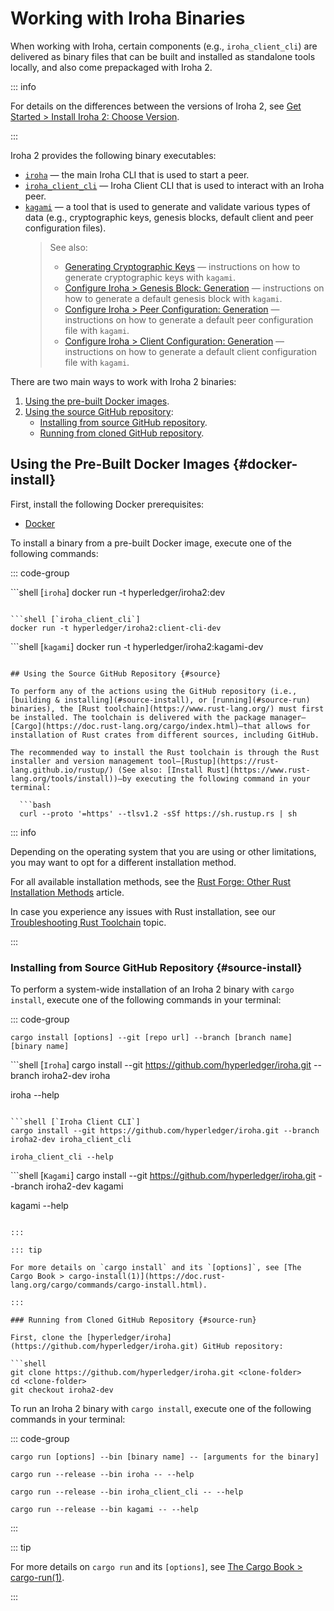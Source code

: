 # Working with Iroha Binaries

When working with Iroha, certain components (e.g., `iroha_client_cli`) are delivered as binary files that can be built and installed as standalone tools locally, and also come prepackaged with  Iroha 2.

::: info

For details on the differences between the versions of Iroha 2, see [Get Started > Install Iroha 2: Choose Version](guide/get-started/install.md#choose-version).

:::

Iroha 2 provides the following binary executables:

- [`iroha`](https://github.com/hyperledger/iroha/tree/iroha2-dev/cli) — the main Iroha CLI that is used to start a peer.
- [`iroha_client_cli`](https://github.com/hyperledger/iroha/tree/iroha2-dev/client_cli) — Iroha Client CLI that is used to interact with an Iroha peer.
- [`kagami`](https://github.com/hyperledger/iroha/tree/iroha2-dev/tools/kagami) — a tool that is used to generate and validate various types of data (e.g., cryptographic keys, genesis blocks, default client and peer configuration files).
  > See also:
  > - [Generating Cryptographic Keys](guide/security/generating-cryptographic-keys.md) — instructions on how to generate cryptographic keys with `kagami`.
  > - [Configure Iroha > Genesis Block: Generation](guide/configure/genesis.md#generation) — instructions on how to generate a default genesis block with `kagami`.
  > - [Configure Iroha > Peer Configuration: Generation](guide/configure/peer-configuration.md#generation) — instructions on how to generate a default peer configuration file with `kagami`.
  > - [Configure Iroha > Client Configuration: Generation](guide/configure/client-configuration.md#generation) — instructions on how to generate a default client configuration file with `kagami`.

There are two main ways to work with Iroha 2 binaries:

1. [Using the pre-built Docker images](#docker-install).
2. [Using the source GitHub repository](#source):
   - [Installing from source GitHub repository](#source-install).
   - [Running from cloned GitHub repository](#source-run).

## Using the Pre-Built Docker Images {#docker-install}

First, install the following Docker prerequisites:

- [Docker](https://docs.docker.com/get-docker/)

To install a binary from a pre-built Docker image, execute one of the following commands:

::: code-group

```shell [`iroha`]
docker run -t hyperledger/iroha2:dev
```

```shell [`iroha_client_cli`]
docker run -t hyperledger/iroha2:client-cli-dev
```

```shell [`kagami`]
docker run -t hyperledger/iroha2:kagami-dev
```

## Using the Source GitHub Repository {#source}

To perform any of the actions using the GitHub repository (i.e., [building & installing](#source-install), or [running](#source-run) binaries), the [Rust toolchain](https://www.rust-lang.org/) must first be installed. The toolchain is delivered with the package manager—[Cargo](https://doc.rust-lang.org/cargo/index.html)—that allows for installation of Rust crates from different sources, including GitHub.

The recommended way to install the Rust toolchain is through the Rust installer and version management tool—[Rustup](https://rust-lang.github.io/rustup/) (See also: [Install Rust](https://www.rust-lang.org/tools/install))—by executing the following command in your terminal:

  ```bash
  curl --proto '=https' --tlsv1.2 -sSf https://sh.rustup.rs | sh
  ```

::: info

Depending on the operating system that you are using or other limitations, you may want to opt for a different installation method.

For all available installation methods, see the [Rust Forge: Other Rust Installation Methods](https://forge.rust-lang.org/infra/other-installation-methods.html) article.

In case you experience any issues with Rust installation, see our [Troubleshooting Rust Toolchain](/guide/troubleshooting/installation-issues#troubleshooting-rust-toolchain) topic.

:::

### Installing from Source GitHub Repository {#source-install}

To perform a system-wide installation of an Iroha 2 binary with `cargo install`, execute one of the following commands in your terminal:

::: code-group

```shell [Command structure]
cargo install [options] --git [repo url] --branch [branch name] [binary name]
```

```shell [`Iroha`]
cargo install --git https://github.com/hyperledger/iroha.git --branch iroha2-dev iroha

iroha --help
```

```shell [`Iroha Client CLI`]
cargo install --git https://github.com/hyperledger/iroha.git --branch iroha2-dev iroha_client_cli

iroha_client_cli --help
```

```shell [`Kagami`]
cargo install --git https://github.com/hyperledger/iroha.git --branch iroha2-dev kagami

kagami --help
```

:::

::: tip

For more details on `cargo install` and its `[options]`, see [The Cargo Book > cargo-install(1)](https://doc.rust-lang.org/cargo/commands/cargo-install.html).

:::

### Running from Cloned GitHub Repository {#source-run}

First, clone the [hyperledger/iroha](https://github.com/hyperledger/iroha.git) GitHub repository:

```shell
git clone https://github.com/hyperledger/iroha.git <clone-folder>
cd <clone-folder>
git checkout iroha2-dev
```

To run an Iroha 2 binary with `cargo install`, execute one of the following commands in your terminal:

::: code-group

```shell [Command structure]
cargo run [options] --bin [binary name] -- [arguments for the binary]
```

```shell [Iroha]
cargo run --release --bin iroha -- --help
```

```shell [Client CLI]
cargo run --release --bin iroha_client_cli -- --help
```

```shell [Kagami]
cargo run --release --bin kagami -- --help
```

:::

::: tip

For more details on `cargo run` and its `[options]`, see [The Cargo Book > cargo-run(1)](https://doc.rust-lang.org/cargo/commands/cargo-run.html).

:::

